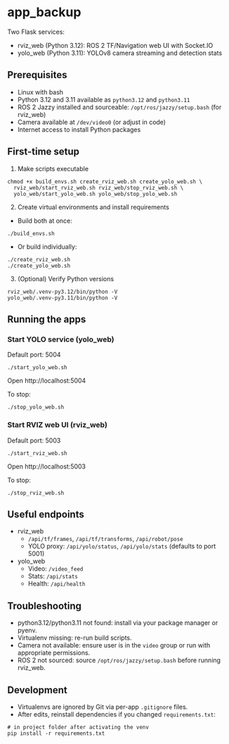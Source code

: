 # app_backup

Two Flask services:
- rviz_web (Python 3.12): ROS 2 TF/Navigation web UI with Socket.IO
- yolo_web (Python 3.11): YOLOv8 camera streaming and detection stats

## Prerequisites
- Linux with bash
- Python 3.12 and 3.11 available as `python3.12` and `python3.11`
- ROS 2 Jazzy installed and sourceable: `/opt/ros/jazzy/setup.bash` (for rviz_web)
- Camera available at `/dev/video0` (or adjust in code)
- Internet access to install Python packages

## First-time setup
1) Make scripts executable
```
chmod +x build_envs.sh create_rviz_web.sh create_yolo_web.sh \
  rviz_web/start_rviz_web.sh rviz_web/stop_rviz_web.sh \
  yolo_web/start_yolo_web.sh yolo_web/stop_yolo_web.sh
```

2) Create virtual environments and install requirements
- Build both at once:
```
./build_envs.sh
```
- Or build individually:
```
./create_rviz_web.sh
./create_yolo_web.sh
```

3) (Optional) Verify Python versions
```
rviz_web/.venv-py3.12/bin/python -V
yolo_web/.venv-py3.11/bin/python -V
```

## Running the apps

### Start YOLO service (yolo_web)
Default port: 5004
```
./start_yolo_web.sh
```
Open http://localhost:5004

To stop:
```
./stop_yolo_web.sh
```

### Start RVIZ web UI (rviz_web)
Default port: 5003
```
./start_rviz_web.sh
```
Open http://localhost:5003

To stop:
```
./stop_rviz_web.sh
```

## Useful endpoints
- rviz_web
  - `/api/tf/frames`, `/api/tf/transforms`, `/api/robot/pose`
  - YOLO proxy: `/api/yolo/status`, `/api/yolo/stats` (defaults to port 5001)
- yolo_web
  - Video: `/video_feed`
  - Stats: `/api/stats`
  - Health: `/api/health`

## Troubleshooting
- python3.12/python3.11 not found: install via your package manager or pyenv.
- Virtualenv missing: re-run build scripts.
- Camera not available: ensure user is in the `video` group or run with appropriate permissions.
- ROS 2 not sourced: source `/opt/ros/jazzy/setup.bash` before running rviz_web.

## Development
- Virtualenvs are ignored by Git via per-app `.gitignore` files.
- After edits, reinstall dependencies if you changed `requirements.txt`:
```
# in project folder after activating the venv
pip install -r requirements.txt
```
